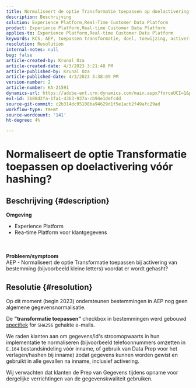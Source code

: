 ```yaml
---
title: Normaliseert de optie Transformatie toepassen op doelactivering vóór hashing?
description: Beschrijving
solution: Experience Platform,Real-Time Customer Data Platform
product: Experience Platform,Real-time Customer Data Platform
applies-to: Experience Platform,Real-time Customer Data Platform
keywords: KCS, AEP, toepassen transformatie, doel, toewijzing, activering, RT-CDP
resolution: Resolution
internal-notes: null
bug: false
article-created-by: Krunal Oza
article-created-date: 4/3/2023 3:21:48 PM
article-published-by: Krunal Oza
article-published-date: 4/3/2023 3:38:09 PM
version-number: 2
article-number: KA-21591
dynamics-url: https://adobe-ent.crm.dynamics.com/main.aspx?forceUCI=1&pagetype=entityrecord&etn=knowledgearticle&id=ad32aa3c-33d2-ed11-a7c7-6045bd006b4b
exl-id: 3b88d2fa-1fa1-43b3-937a-cb94e1defcdd
source-git-commit: c2b314dc95108ba94629d1f5e1acb2f49afc29ad
workflow-type: tm+mt
source-wordcount: '141'
ht-degree: 4%

---
```


# Normaliseert de optie Transformatie toepassen op doelactivering vóór hashing?

## Beschrijving {#description}

<b>Omgeving</b>
- Experience Platform
- Rea-time Platform voor klantgegevens

<br> <br><b>Probleem/symptoom</b><br>AEP - Normaliseert de optie Transformatie toepassen bij activering van bestemming (bijvoorbeeld kleine letters) voordat er wordt gehasht?

## Resolutie {#resolution}


Op dit moment (begin 2023) ondersteunen bestemmingen in AEP nog geen algemene gegevensnormalisatie.

De <b>&quot;transformatie toepassen&quot;</b> checkbox in bestemmingen werd gebouwd <u>specifiek</u> for `SHA256` gehakte e-mails.

We raden klanten aan om gegevens/id&#39;s stroomopwaarts in hun implementatie te normaliseren (bijvoorbeeld telefoonnummers omzetten in `E.164` bestandsindeling vóór inname, of gebruik van Data Prep voor het verlagen/hashen bij inname) zodat gegevens kunnen worden gewist en gebruikt in alle gevallen na inname, inclusief activering.

Wij verwachten dat klanten de Prep van Gegevens tijdens opname voor dergelijke verrichtingen van de gegevenskwaliteit gebruiken.
